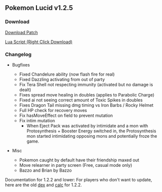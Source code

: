 ## Pokemon Lucid v1.2.5

### Download
<a href="./v1.2.5/pokemon_lucid_v1.2.5.bps" target="_blank">Download Patch</a>

<a href="./v1.2.5/pokemon_lucid_v1.2.5.lua" target="_blank">Lua Script (Right Click Download)</a>

### Changelog
* Bugfixes
  * Fixed Chandelure ability (now flash fire for real)
  * Fixed Dazzling activating from out of party
  * Fix Tera Shell not respecting immunity (activated but no damage is dealt)
  * Fixes spread move healing in doubles (applies to Parabolic Charge)
  * Fixed ai not seeing correct amount of Toxic Spikes in doubles
  * Fixes Dragon Tail missing dmg timing vs Iron Barbs / Rocky Helmet
  * Full HP check for recovery moves
  * Fix hasMoveEffect on field to prevent mutation
  * Fix intim mutation
    * When Eject Pack was activated by intimidate and a mon with Protosynthesis + Booster Energy switched in, the Protosynthesis mon started intimidating opposing mons and potentially froze the game.

* Misc
  * Pokemon caught by default have their friendship maxed out
  * Move relearner in party screen (Free, casual mode only)
  * Bazzo and Brian by Bazzo

Documentation for 1.2.2 and lower: For players who don't want to update, here are the old [dex](https://lucid-dex-1-2-2.vercel.app/) and [calc](https://lucid-calc-v1-2-2.vercel.app/) for 1.2.2.
